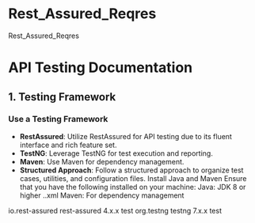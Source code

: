 # Rest_Assured_Reqres
Rest_Assured_Reqres

# API Testing Documentation

## 1. Testing Framework

### Use a Testing Framework
- **RestAssured**: Utilize RestAssured for API testing due to its fluent interface and rich feature set.
- **TestNG**: Leverage TestNG for test execution and reporting.
- **Maven**: Use Maven for dependency management.
- **Structured Approach**: Follow a structured approach to organize test cases, utilities, and configuration files.
Install Java and Maven
Ensure that you have the following installed on your machine:
Java: JDK 8 or higher
..xml
Maven: For dependency management
<dependency>
    <groupId>io.rest-assured</groupId>
    <artifactId>rest-assured</artifactId>
    <version>4.x.x</version>
    <scope>test</scope>
</dependency>
<dependency>
    <groupId>org.testng</groupId>
    <artifactId>testng</artifactId>
    <version>7.x.x</version>
    <scope>test</scope>
</dependency>
